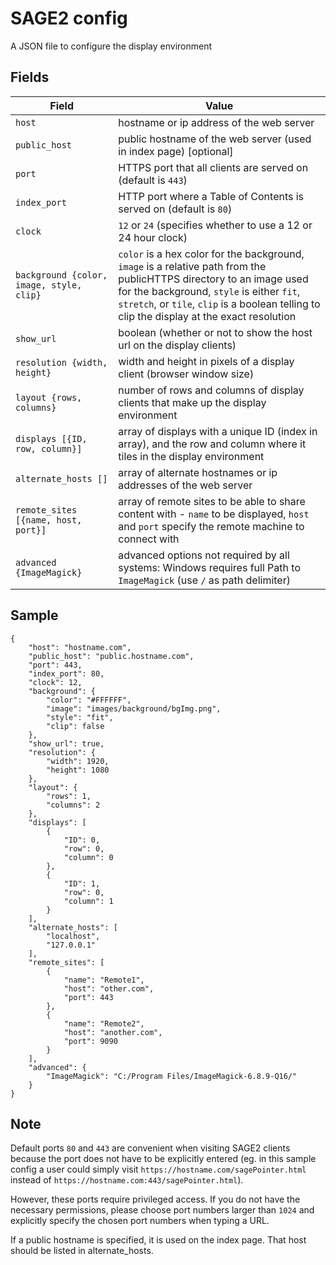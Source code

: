 SAGE2 config
=======

A JSON file to configure the display environment

## Fields
| Field                                    | Value                                                             |
| ---------------------------------------- | ----------------------------------------------------------------- |
| `host`                                   | hostname or ip address of the web server                   |
| `public_host`                            | public hostname of the web server (used in index page) [optional]                  |
| `port`                                   | HTTPS port that all clients are served on (default is `443`)      |
| `index_port`                             | HTTP port where a Table of Contents is served on (default is `80`) |
| `clock`                                  | `12` or `24` (specifies whether to use a 12 or 24 hour clock)     |
| `background {color, image, style, clip}` | `color` is a hex color for the background, `image` is a relative path from the publicHTTPS directory to an image used for the background, `style` is either `fit`, `stretch`, or `tile`, `clip` is a boolean telling to clip the display at the exact resolution |
| `show_url`                               | boolean (whether or not to show the host url on the display clients) |
| `resolution {width, height}`             | width and height in pixels of a display client (browser window size) |
| `layout {rows, columns}`                 | number of rows and columns of display clients that make up the display environment |
| `displays [{ID, row, column}]`           | array of displays with a unique ID (index in array), and the row and column where it tiles in the display environment |
| `alternate_hosts []`                     | array of alternate hostnames or ip addresses of the web server    |
| `remote_sites [{name, host, port}]`      | array of remote sites to be able to share content with - `name` to be displayed, `host` and `port` specify the remote machine to connect with |
| `advanced {ImageMagick}`                 | advanced options not required by all systems: Windows requires full Path to `ImageMagick` (use `/` as path delimiter) |

## Sample
```
{
	"host": "hostname.com",
	"public_host": "public.hostname.com",
	"port": 443,
	"index_port": 80,
	"clock": 12,
	"background": {
		"color": "#FFFFFF",
		"image": "images/background/bgImg.png",
		"style": "fit",
		"clip": false
	},
	"show_url": true,
	"resolution": {
		"width": 1920,
		"height": 1080
	},
	"layout": {
		"rows": 1,
		"columns": 2
	},
	"displays": [
		{
			"ID": 0,
			"row": 0,
			"column": 0
		},
		{
			"ID": 1,
			"row": 0,
			"column": 1
		}
	],
	"alternate_hosts": [
		"localhost",
		"127.0.0.1"
	],
	"remote_sites": [
		{
			"name": "Remote1",
			"host": "other.com",
			"port": 443
		},
		{
			"name": "Remote2",
			"host": "another.com",
			"port": 9090
		}
	],
	"advanced": {
		"ImageMagick": "C:/Program Files/ImageMagick-6.8.9-Q16/"
	}
}
```

## Note
Default ports `80` and `443` are convenient when visiting SAGE2 clients because the port does not have to be explicitly entered (eg. in this sample config a user could simply visit `https://hostname.com/sagePointer.html` instead of `https://hostname.com:443/sagePointer.html`).

However, these ports require privileged access. If you do not have the necessary permissions, please choose port numbers larger than `1024` and explicitly specify the chosen port numbers when typing a URL.

If a public hostname is specified, it is used on the index page. That host should be listed in alternate_hosts.